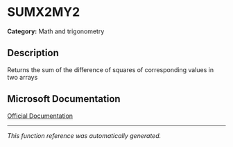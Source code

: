 # SUMX2MY2

**Category:** Math and trigonometry

## Description
Returns the sum of the difference of squares of corresponding values in two arrays

## Microsoft Documentation
[Official Documentation](https://support.microsoft.com//en-us/office/sumx2my2-function-9e599cc5-5399-48e9-a5e0-e37812dfa3e9)

---
*This function reference was automatically generated.*
